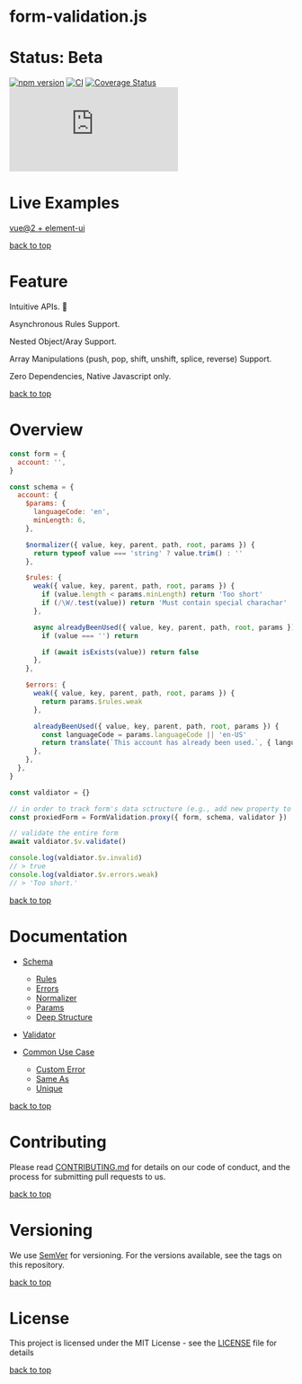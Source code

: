 # form-validation.js

# Status: Beta

[![npm version](https://badge.fury.io/js/form-validation.js.svg)](https://badge.fury.io/js/form-validation.js)
[![CI](https://github.com/iendeavor/form-validation.js/workflows/CI/badge.svg)](https://github.com/iendeavor/form-validation.js/actions)
[![Coverage Status](https://coveralls.io/repos/github/iendeavor/form-validation.js/badge.svg?branch=develop)](https://coveralls.io/github/iendeavor/form-validation.js?branch=develop)
[![size](https://img.shields.io/bundlephobia/min/form-validation.js?label=gzip)](https://bundlephobia.com/result?p=form-validation.js)

# Live Examples

[vue@2 + element-ui](https://codesandbox.io/s/form-validationjs-x-element-ui-2boj7)

[back to top](#)

# Feature

Intuitive APIs. 🎯

Asynchronous Rules Support.

Nested Object/Aray Support.

Array Manipulations (push, pop, shift, unshift, splice, reverse) Support.

Zero Dependencies, Native Javascript only.

[back to top](#)

# Overview

```javascript
const form = {
  account: '',
}

const schema = {
  account: {
    $params: {
      languageCode: 'en',
      minLength: 6,
    },

    $normalizer({ value, key, parent, path, root, params }) {
      return typeof value === 'string' ? value.trim() : ''
    },

    $rules: {
      weak({ value, key, parent, path, root, params }) {
        if (value.length < params.minLength) return 'Too short'
        if (/\W/.test(value)) return 'Must contain special charachar'
      },

      async alreadyBeenUsed({ value, key, parent, path, root, params }) {
        if (value === '') return

        if (await isExists(value)) return false
      },
    },

    $errors: {
      weak({ value, key, parent, path, root, params }) {
        return params.$rules.weak
      },

      alreadyBeenUsed({ value, key, parent, path, root, params }) {
        const languageCode = params.languageCode || 'en-US'
        return translate(`This account has already been used.`, { languageCode })
      },
    },
  },
}

const valdiator = {}

// in order to track form's data sctructure (e.g., add new property to object, or push new element to array), you should always update your fields from the proxiedForm instead of the original form
const proxiedForm = FormValidation.proxy({ form, schema, validator })

// validate the entire form
await valdiator.$v.validate()

console.log(valdiator.$v.invalid)
// > true
console.log(valdiator.$v.errors.weak)
// > 'Too short.'
```

[back to top](#)

# Documentation

- [Schema](/docs/schema.md)

  - [Rules](/docs/schema.md#rules)
  - [Errors](/docs/schema.md#errors)
  - [Normalizer](/docs/schema.md#normalizer)
  - [Params](/docs/schema.md#params)
  - [Deep Structure](/docs/schema.md#deep-structure)

- [Validator](/docs/validator.md)

- [Common Use Case](/docs/common-use-case.md)
  - [Custom Error](/docs/common-use-case.md#custom-error)
  - [Same As](/docs/common-use-case.md#same-as)
  - [Unique](/docs/common-use-case.md#unique)

[back to top](#)

# Contributing

Please read [CONTRIBUTING.md](/CONTRIBUTING.md) for details on our code of conduct, and the process for submitting pull
requests to us.

[back to top](#)

# Versioning

We use [SemVer](https://semver.org/) for versioning. For the versions available, see the tags on this repository.

[back to top](#)

# License

This project is licensed under the MIT License - see the [LICENSE](/LICENSE) file for details

[back to top](#)
